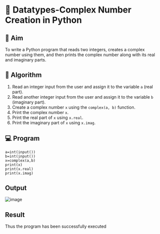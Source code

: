 # 🧮 Datatypes-Complex Number Creation in Python

## 🎯 Aim
To write a Python program that reads two integers, creates a complex number using them, and then prints the complex number along with its real and imaginary parts.

## 🧠 Algorithm
1. Read an integer input from the user and assign it to the variable `a` (real part).
2. Read another integer input from the user and assign it to the variable `b` (imaginary part).
3. Create a complex number `x` using the `complex(a, b)` function.
4. Print the complex number `x`.
5. Print the real part of `x` using `x.real`.
6. Print the imaginary part of `x` using `x.imag`.

## 💻 Program
```
a=int(input()) 
b=int(input()) 
x=complex(a,b) 
print(x) 
print(x.real) 
print(x.imag)
```
## Output

![image](https://github.com/user-attachments/assets/43e94e4a-e981-45d6-a4a6-43fcb5147da2)




## Result

Thus the program has been successfully executed
